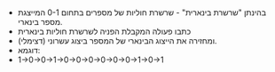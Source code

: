 #
* בהינתן "שרשרת בינארית" - שרשרת חוליות של מספרים בתחום 0-1 המייצגת מספר בינארי.
* כתבו פעולה המקבלת הפניה לשרשרת חוליות בינארית
* ומחזירה את הייצוג הבינארי של המספר ביצוג עשרוני (דצימלי).
* דוגמא:
* 1->0->0->1->0->0->0->0->0->0->1->0->1